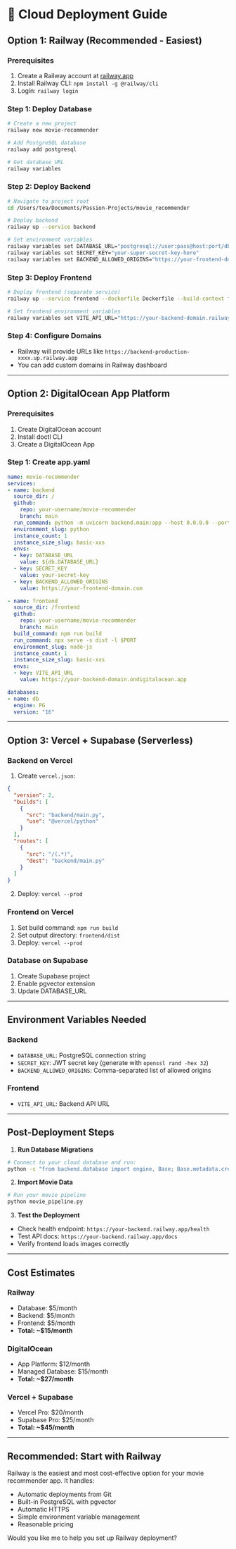 # 🚀 Cloud Deployment Guide

## Option 1: Railway (Recommended - Easiest)

### Prerequisites
1. Create a Railway account at [railway.app](https://railway.app)
2. Install Railway CLI: `npm install -g @railway/cli`
3. Login: `railway login`

### Step 1: Deploy Database
```bash
# Create a new project
railway new movie-recommender

# Add PostgreSQL database
railway add postgresql

# Get database URL
railway variables
```

### Step 2: Deploy Backend
```bash
# Navigate to project root
cd /Users/tea/Documents/Passion-Projects/movie_recommender

# Deploy backend
railway up --service backend

# Set environment variables
railway variables set DATABASE_URL="postgresql://user:pass@host:port/db"
railway variables set SECRET_KEY="your-super-secret-key-here"
railway variables set BACKEND_ALLOWED_ORIGINS="https://your-frontend-domain.com"
```

### Step 3: Deploy Frontend
```bash
# Deploy frontend (separate service)
railway up --service frontend --dockerfile Dockerfile --build-context frontend

# Set frontend environment variables
railway variables set VITE_API_URL="https://your-backend-domain.railway.app"
```

### Step 4: Configure Domains
- Railway will provide URLs like `https://backend-production-xxxx.up.railway.app`
- You can add custom domains in Railway dashboard

---

## Option 2: DigitalOcean App Platform

### Prerequisites
1. Create DigitalOcean account
2. Install doctl CLI
3. Create a DigitalOcean App

### Step 1: Create app.yaml
```yaml
name: movie-recommender
services:
- name: backend
  source_dir: /
  github:
    repo: your-username/movie-recommender
    branch: main
  run_command: python -m uvicorn backend.main:app --host 0.0.0.0 --port $PORT
  environment_slug: python
  instance_count: 1
  instance_size_slug: basic-xxs
  envs:
  - key: DATABASE_URL
    value: ${db.DATABASE_URL}
  - key: SECRET_KEY
    value: your-secret-key
  - key: BACKEND_ALLOWED_ORIGINS
    value: https://your-frontend-domain.com

- name: frontend
  source_dir: /frontend
  github:
    repo: your-username/movie-recommender
    branch: main
  build_command: npm run build
  run_command: npx serve -s dist -l $PORT
  environment_slug: node-js
  instance_count: 1
  instance_size_slug: basic-xxs
  envs:
  - key: VITE_API_URL
    value: https://your-backend-domain.ondigitalocean.app

databases:
- name: db
  engine: PG
  version: "16"
```

---

## Option 3: Vercel + Supabase (Serverless)

### Backend on Vercel
1. Create `vercel.json`:
```json
{
  "version": 2,
  "builds": [
    {
      "src": "backend/main.py",
      "use": "@vercel/python"
    }
  ],
  "routes": [
    {
      "src": "/(.*)",
      "dest": "backend/main.py"
    }
  ]
}
```

2. Deploy: `vercel --prod`

### Frontend on Vercel
1. Set build command: `npm run build`
2. Set output directory: `frontend/dist`
3. Deploy: `vercel --prod`

### Database on Supabase
1. Create Supabase project
2. Enable pgvector extension
3. Update DATABASE_URL

---

## Environment Variables Needed

### Backend
- `DATABASE_URL`: PostgreSQL connection string
- `SECRET_KEY`: JWT secret key (generate with `openssl rand -hex 32`)
- `BACKEND_ALLOWED_ORIGINS`: Comma-separated list of allowed origins

### Frontend
- `VITE_API_URL`: Backend API URL

---

## Post-Deployment Steps

1. **Run Database Migrations**
```bash
# Connect to your cloud database and run:
python -c "from backend.database import engine, Base; Base.metadata.create_all(bind=engine)"
```

2. **Import Movie Data**
```bash
# Run your movie pipeline
python movie_pipeline.py
```

3. **Test the Deployment**
- Check health endpoint: `https://your-backend.railway.app/health`
- Test API docs: `https://your-backend.railway.app/docs`
- Verify frontend loads images correctly

---

## Cost Estimates

### Railway
- Database: $5/month
- Backend: $5/month  
- Frontend: $5/month
- **Total: ~$15/month**

### DigitalOcean
- App Platform: $12/month
- Managed Database: $15/month
- **Total: ~$27/month**

### Vercel + Supabase
- Vercel Pro: $20/month
- Supabase Pro: $25/month
- **Total: ~$45/month**

---

## Recommended: Start with Railway

Railway is the easiest and most cost-effective option for your movie recommender app. It handles:
- Automatic deployments from Git
- Built-in PostgreSQL with pgvector
- Automatic HTTPS
- Simple environment variable management
- Reasonable pricing

Would you like me to help you set up Railway deployment?
